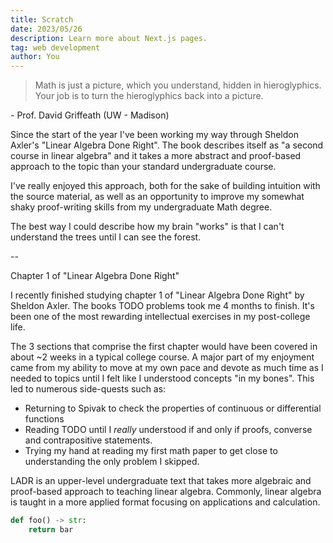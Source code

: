 ```yaml
---
title: Scratch
date: 2023/05/26
description: Learn more about Next.js pages.
tag: web development
author: You
---
```


> Math is just a picture, which you understand, hidden in hieroglyphics. Your job is to turn the hieroglyphics back into a picture.

\- Prof. David Griffeath (UW - Madison)

Since the start of the year I've been working my way through Sheldon Axler's "Linear Algebra Done Right". The book describes itself as "a second course in linear algebra" and it takes a more abstract and proof-based approach to the topic than your standard undergraduate course. 

I've really enjoyed this approach, both for the sake of building intuition with the source material, as well as an opportunity to improve my somewhat shaky proof-writing skills from my undergraduate Math degree.

The best way I could describe how my brain "works" is that I can't understand the trees until I can see the forest. 

--

Chapter 1 of "Linear Algebra Done Right"

I recently finished studying chapter 1 of "Linear Algebra Done Right" by Sheldon Axler. The books TODO problems took me 4 months to finish. It's been one of the most rewarding intellectual exercises in my post-college life.

The 3 sections that comprise the first chapter would have been covered in about ~2 weeks in a typical college course. A major part of my enjoyment came from my ability to move at my own pace and devote as much time as I needed to topics until I felt like I understood concepts "in my bones". This led to numerous side-quests such as:

- Returning to Spivak to check the properties of continuous or differential functions
- Reading TODO until I _really_ understood if and only if proofs, converse and contrapositive statements.
- Trying my hand at reading my first math paper to get close to understanding the only problem I skipped.

LADR is an upper-level undergraduate text that takes more algebraic and proof-based approach to teaching linear algebra. Commonly, linear algebra is taught in a more applied format focusing on applications and calculation. 


```python
def foo() -> str:
	return bar
```